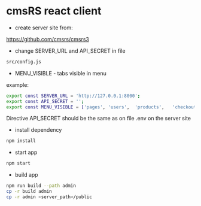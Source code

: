 # cmsRS react client

* create server site from:

<https://github.com/cmsrs/cmsrs3>

* change SERVER_URL and API_SECRET  in file
```bash
src/config.js
```

* MENU_VISIBLE - tabs visible in menu

example:

```bash
export const SERVER_URL = 'http://127.0.0.1:8000';
export const API_SECRET = '';
export const MENU_VISIBLE = ['pages', 'users',  'products',   'checkouts',  'contacts',  'settings'];
```

Directive API_SECRET should be the same as on file .env
on the server site



* install dependency

```bash
npm install
```

* start app

```bash
npm start
```

* build app

```bash
npm run build --path admin
cp -r build admin
cp -r admin <server_path>/public
```
